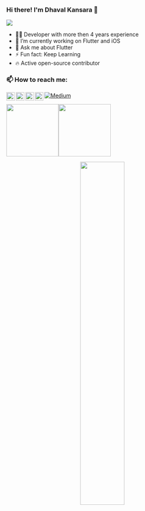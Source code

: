 ### Hi there! I'm Dhaval Kansara 👋

![](https://komarev.com/ghpvc/?username=DhavalRKansara&color=blue&style=flat)

- 👩‍💻 Developer with more then 4 years experience
- 🔭 I’m currently working on Flutter and iOS
- 💬 Ask me about Flutter
- ⚡  Fun fact: Keep Learning
- 🔥 Active open-source contributor 


### 📫 How to reach me:

<a href="https://github.com/DhavalRKansara">
  <img align="left" alt="DhavalRKansara| Github" width="22px" src="https://raw.githubusercontent.com/peterthehan/peterthehan/master/assets/github.svg" />
</a>
<a href="https://twitter.com/dk__is__here">
  <img align="left" alt="Dhaval Kansara | Twitter" width="22px" src="https://raw.githubusercontent.com/peterthehan/peterthehan/master/assets/twitter.svg" />
</a>
<a href="www.linkedin.com/in/dhaval-kansara-dk">
  <img align="left" alt="Dhaval Kansara's LinkedIN" width="22px" src="https://raw.githubusercontent.com/peterthehan/peterthehan/master/assets/linkedin.svg" />
</a>
<a href="https://stackoverflow.com/users/11724588/dhaval-kansara">
  <img align="left" alt="Dhaval Kansara's StackOverflow" width="22px" src="https://upload.wikimedia.org/wikipedia/commons/e/ef/Stack_Overflow_icon.svg" />
</a>

<p><a href="https://medium.com/@dhavalkansara51" target="_blank"><img alt="Medium" src="https://img.shields.io/badge/medium-%2312100E.svg?&style=for-the-badge&logo=medium&logoColor=white" /></a>
</p>

<img height="137px" src="https://github-readme-stats.vercel.app/api?username=DhavalRKansara&hide_title=true&hide_border=true&show_icons=true&include_all_commits=true&count_private=true&line_height=21&text_color=000&icon_color=000&bg_color=0,ea6161,ffc64d,fffc4d,52fa5a&theme=graywhite" /><!-- wi*quL3fcV --><img height="137px" src="https://github-readme-stats.vercel.app/api/top-langs/?username=DhavalRKansara&hide=html&hide_title=true&hide_border=true&layout=compact&langs_count=6&exclude_repo=comp426,Redventures-Movie-Quotes&text_color=000&icon_color=fff&bg_color=0,52fa5a,4dfcff,c64dff&theme=graywhite" />

<p align="center">
  <a href="https://github.com/DhavalRKansara"><span>
    <img width="48%" src="https://github-readme-streak-stats.herokuapp.com/?user=DhavalRKansara&theme=radical" />
    </span></a>
</p>
</div>
